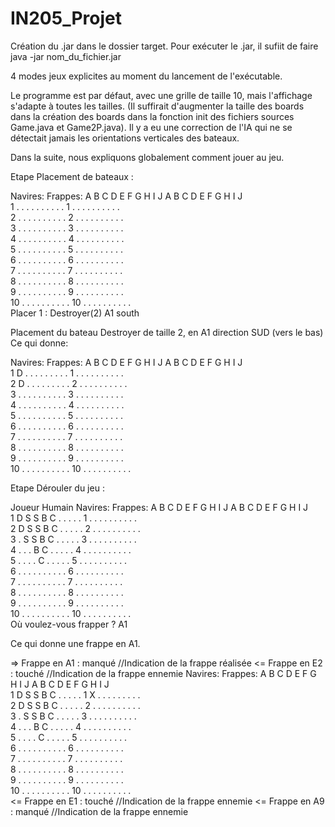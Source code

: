 # IN205_Projet
Création du .jar dans le dossier target.
Pour exécuter le .jar, il sufiit de faire java -jar nom_du_fichier.jar

4 modes jeux explicites au moment du lancement de l'exécutable.

Le programme est par défaut, avec une grille de taille 10, mais l'affichage s'adapte à toutes les tailles. (Il suffirait d'augmenter la taille des boards dans la création des boards
dans la fonction init des fichiers sources Game.java et Game2P.java).
Il y a eu une correction de l'IA qui ne se détectait jamais les orientations verticales des bateaux.

Dans la suite, nous expliquons globalement comment jouer au jeu.

Etape Placement de bateaux :

 Navires:                   Frappes:
   A B C D E F G H I J        A B C D E F G H I J     
 1 . . . . . . . . . .      1 . . . . . . . . . .     
 2 . . . . . . . . . .      2 . . . . . . . . . .     
 3 . . . . . . . . . .      3 . . . . . . . . . .     
 4 . . . . . . . . . .      4 . . . . . . . . . .     
 5 . . . . . . . . . .      5 . . . . . . . . . .     
 6 . . . . . . . . . .      6 . . . . . . . . . .     
 7 . . . . . . . . . .      7 . . . . . . . . . .     
 8 . . . . . . . . . .      8 . . . . . . . . . .     
 9 . . . . . . . . . .      9 . . . . . . . . . .     
10 . . . . . . . . . .     10 . . . . . . . . . .     
Placer 1 : Destroyer(2)
A1 south

Placement du bateau Destroyer de taille 2, en A1 direction SUD (vers le bas)
Ce qui donne:

 Navires:                   Frappes:
   A B C D E F G H I J        A B C D E F G H I J     
 1 D . . . . . . . . .      1 . . . . . . . . . .     
 2 D . . . . . . . . .      2 . . . . . . . . . .     
 3 . . . . . . . . . .      3 . . . . . . . . . .     
 4 . . . . . . . . . .      4 . . . . . . . . . .     
 5 . . . . . . . . . .      5 . . . . . . . . . .     
 6 . . . . . . . . . .      6 . . . . . . . . . .     
 7 . . . . . . . . . .      7 . . . . . . . . . .     
 8 . . . . . . . . . .      8 . . . . . . . . . .     
 9 . . . . . . . . . .      9 . . . . . . . . . .     
10 . . . . . . . . . .     10 . . . . . . . . . .   


Etape Dérouler du jeu :

Joueur Humain
 Navires:                   Frappes:
   A B C D E F G H I J        A B C D E F G H I J     
 1 D S S B C . . . . .      1 . . . . . . . . . .     
 2 D S S B C . . . . .      2 . . . . . . . . . .     
 3 . S S B C . . . . .      3 . . . . . . . . . .     
 4 . . . B C . . . . .      4 . . . . . . . . . .     
 5 . . . . C . . . . .      5 . . . . . . . . . .     
 6 . . . . . . . . . .      6 . . . . . . . . . .     
 7 . . . . . . . . . .      7 . . . . . . . . . .     
 8 . . . . . . . . . .      8 . . . . . . . . . .     
 9 . . . . . . . . . .      9 . . . . . . . . . .     
10 . . . . . . . . . .     10 . . . . . . . . . .     
Où voulez-vous frapper ?
A1 

Ce qui donne une frappe en A1.

=> Frappe en A1 : manqué   //Indication de la frappe réalisée
<= Frappe en E2 : touché   //Indication de la frappe ennemie
 Navires:                   Frappes:
   A B C D E F G H I J        A B C D E F G H I J     
 1 D S S B C . . . . .      1 X . . . . . . . . .     
 2 D S S B C . . . . .      2 . . . . . . . . . .     
 3 . S S B C . . . . .      3 . . . . . . . . . .     
 4 . . . B C . . . . .      4 . . . . . . . . . .     
 5 . . . . C . . . . .      5 . . . . . . . . . .     
 6 . . . . . . . . . .      6 . . . . . . . . . .     
 7 . . . . . . . . . .      7 . . . . . . . . . .     
 8 . . . . . . . . . .      8 . . . . . . . . . .     
 9 . . . . . . . . . .      9 . . . . . . . . . .     
10 . . . . . . . . . .     10 . . . . . . . . . .     
<= Frappe en E1 : touché  //Indication de la frappe ennemie
<= Frappe en A9 : manqué  //Indication de la frappe ennemie
